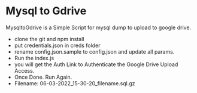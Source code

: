 # Mysql to Gdrive

MysqltoGdrive is a Simple Script for mysql dump to upload to google drive.

 - clone the git and npm install
 - put credentials.json in creds folder
 - rename config.json.sample to config.json and update all params.
 - Run the index.js
 - you will get the Auth Link to Authenticate the Google Drive Upload Access.
 - Once Done. Run Again.
 - Filename: 06-03-2022_15-30-20_filename.sql.gz